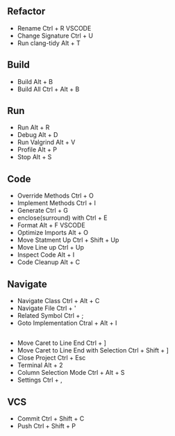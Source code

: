 [//]: # (#clion keymaps)
## Refactor
- Rename 			Ctrl + R	VSCODE
- Change Signature 	Ctrl + U
- Run clang-tidy 	Alt  + T

## Build
- Build 			Alt  + B
- Build All 		Ctrl + Alt + B

## Run
- Run 				Alt  + R
- Debug				Alt  + D
- Run Valgrind		Alt  + V
- Profile			Alt  + P
- Stop 				Alt  + S

## Code 
- Override Methods	Ctrl + O
- Implement Methods	Ctrl + I
- Generate 			Ctrl + G
- enclose(surround) with 	Ctrl + E
- Format			Alt  + F	VSCODE
- Optimize Imports	Alt  + O
- Move Statment Up	Ctrl + Shift + Up
- Move Line up 		Ctrl + Up
- Inspect Code 		Alt  + I
- Code Cleanup		Alt  + C

## Navigate
- Navigate Class   	Ctrl + Alt + C
- Navigate File   	Ctrl + '
- Related Symbol	Ctrl + ;
- Goto Implementation 	Ctral + Alt + I

##
- Move Caret to Line End	Ctrl + ]
- Move Caret to Line End with Selection 	Ctrl + Shift + ]
- Close Project 			Ctrl + Esc
- Terminal 					Alt + 2
- Column Selection Mode 	Ctrl + Alt + S
- Settings 					Ctrl + ,

## VCS
- Commit    Ctrl + Shift + C
- Push      Ctrl + Shift + P
